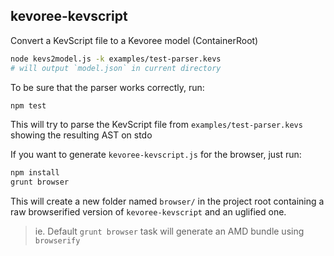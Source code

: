 ## kevoree-kevscript

Convert a KevScript file to a Kevoree model (ContainerRoot)

```sh
node kevs2model.js -k examples/test-parser.kevs
# will output `model.json` in current directory
```

To be sure that the parser works correctly, run:
```sh
npm test
```
This will try to parse the KevScript file from ```examples/test-parser.kevs``` showing the resulting AST on stdo

If you want to generate ```kevoree-kevscript.js``` for the browser, just run:
```sh
npm install
grunt browser
```
This will create a new folder named ```browser/``` in the project root containing a raw browserified version of
```kevoree-kevscript``` and an uglified one.
> ie. Default ```grunt browser``` task will generate an AMD bundle using ```browserify```
